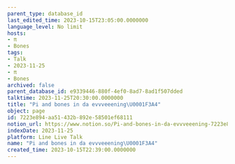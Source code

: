 ```yaml
---
parent_type: database_id
last_edited_time: 2023-10-15T23:05:00.0000000
language_level: No limit
hosts:
- π
- Bones
tags:
- Talk
- 2023-11-25
- π
- Bones
archived: false
parent_database_id: e9339446-880f-4ef0-8ad7-8ad1f507dded
talktime: 2023-11-25T20:30:00.0000000
title: "Pi and bones in da evvveeening\U0001F3A4"
object: page
id: 7223e894-aa51-432b-892e-58501ef68111
notion_url: https://www.notion.so/Pi-and-bones-in-da-evvveeening-7223e894aa51432b892e58501ef68111
indexDate: 2023-11-25
platform: Line Live Talk
name: "Pi and bones in da evvveeening\U0001F3A4"
created_time: 2023-10-15T22:39:00.0000000
---
```



   
   
   
   

   
























